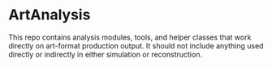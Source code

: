 # ArtAnalysis
This repo contains analysis modules, tools, and helper classes that work directly on art-format production output. It should not include anything used directly or indirectly in either simulation or reconstruction.

